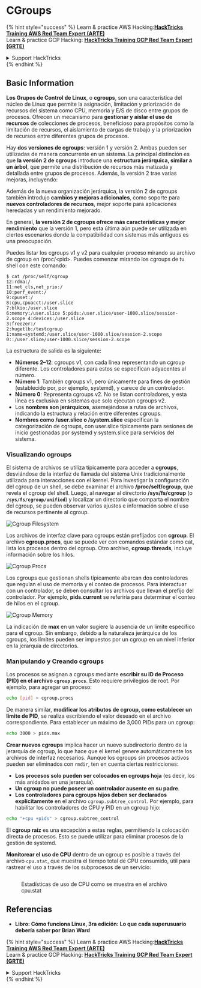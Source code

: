 # CGroups

{% hint style="success" %}
Learn & practice AWS Hacking:<img src="/.gitbook/assets/arte.png" alt="" data-size="line">[**HackTricks Training AWS Red Team Expert (ARTE)**](https://training.hacktricks.xyz/courses/arte)<img src="/.gitbook/assets/arte.png" alt="" data-size="line">\
Learn & practice GCP Hacking: <img src="/.gitbook/assets/grte.png" alt="" data-size="line">[**HackTricks Training GCP Red Team Expert (GRTE)**<img src="/.gitbook/assets/grte.png" alt="" data-size="line">](https://training.hacktricks.xyz/courses/grte)

<details>

<summary>Support HackTricks</summary>

* Check the [**subscription plans**](https://github.com/sponsors/carlospolop)!
* **Join the** 💬 [**Discord group**](https://discord.gg/hRep4RUj7f) or the [**telegram group**](https://t.me/peass) or **follow** us on **Twitter** 🐦 [**@hacktricks\_live**](https://twitter.com/hacktricks\_live)**.**
* **Share hacking tricks by submitting PRs to the** [**HackTricks**](https://github.com/carlospolop/hacktricks) and [**HackTricks Cloud**](https://github.com/carlospolop/hacktricks-cloud) github repos.

</details>
{% endhint %}

## Basic Information

**Los Grupos de Control de Linux**, o **cgroups**, son una característica del núcleo de Linux que permite la asignación, limitación y priorización de recursos del sistema como CPU, memoria y E/S de disco entre grupos de procesos. Ofrecen un mecanismo para **gestionar y aislar el uso de recursos** de colecciones de procesos, beneficioso para propósitos como la limitación de recursos, el aislamiento de cargas de trabajo y la priorización de recursos entre diferentes grupos de procesos.

Hay **dos versiones de cgroups**: versión 1 y versión 2. Ambas pueden ser utilizadas de manera concurrente en un sistema. La principal distinción es que **la versión 2 de cgroups** introduce una **estructura jerárquica, similar a un árbol**, que permite una distribución de recursos más matizada y detallada entre grupos de procesos. Además, la versión 2 trae varias mejoras, incluyendo:

Además de la nueva organización jerárquica, la versión 2 de cgroups también introdujo **cambios y mejoras adicionales**, como soporte para **nuevos controladores de recursos**, mejor soporte para aplicaciones heredadas y un rendimiento mejorado.

En general, **la versión 2 de cgroups ofrece más características y mejor rendimiento** que la versión 1, pero esta última aún puede ser utilizada en ciertos escenarios donde la compatibilidad con sistemas más antiguos es una preocupación.

Puedes listar los cgroups v1 y v2 para cualquier proceso mirando su archivo de cgroup en /proc/\<pid>. Puedes comenzar mirando los cgroups de tu shell con este comando:
```shell-session
$ cat /proc/self/cgroup
12:rdma:/
11:net_cls,net_prio:/
10:perf_event:/
9:cpuset:/
8:cpu,cpuacct:/user.slice
7:blkio:/user.slice
6:memory:/user.slice 5:pids:/user.slice/user-1000.slice/session-2.scope 4:devices:/user.slice
3:freezer:/
2:hugetlb:/testcgroup
1:name=systemd:/user.slice/user-1000.slice/session-2.scope
0::/user.slice/user-1000.slice/session-2.scope
```
La estructura de salida es la siguiente:

* **Números 2–12**: cgroups v1, con cada línea representando un cgroup diferente. Los controladores para estos se especifican adyacentes al número.
* **Número 1**: También cgroups v1, pero únicamente para fines de gestión (establecido por, por ejemplo, systemd), y carece de un controlador.
* **Número 0**: Representa cgroups v2. No se listan controladores, y esta línea es exclusiva en sistemas que solo ejecutan cgroups v2.
* Los **nombres son jerárquicos**, asemejándose a rutas de archivos, indicando la estructura y relación entre diferentes cgroups.
* **Nombres como /user.slice o /system.slice** especifican la categorización de cgroups, con user.slice típicamente para sesiones de inicio gestionadas por systemd y system.slice para servicios del sistema.

### Visualizando cgroups

El sistema de archivos se utiliza típicamente para acceder a **cgroups**, desviándose de la interfaz de llamada del sistema Unix tradicionalmente utilizada para interacciones con el kernel. Para investigar la configuración del cgroup de un shell, se debe examinar el archivo **/proc/self/cgroup**, que revela el cgroup del shell. Luego, al navegar al directorio **/sys/fs/cgroup** (o **`/sys/fs/cgroup/unified`**) y localizar un directorio que comparta el nombre del cgroup, se pueden observar varios ajustes e información sobre el uso de recursos pertinente al cgroup.

![Cgroup Filesystem](<../../../.gitbook/assets/image (1128).png>)

Los archivos de interfaz clave para cgroups están prefijados con **cgroup**. El archivo **cgroup.procs**, que se puede ver con comandos estándar como cat, lista los procesos dentro del cgroup. Otro archivo, **cgroup.threads**, incluye información sobre los hilos.

![Cgroup Procs](<../../../.gitbook/assets/image (281).png>)

Los cgroups que gestionan shells típicamente abarcan dos controladores que regulan el uso de memoria y el conteo de procesos. Para interactuar con un controlador, se deben consultar los archivos que llevan el prefijo del controlador. Por ejemplo, **pids.current** se referiría para determinar el conteo de hilos en el cgroup.

![Cgroup Memory](<../../../.gitbook/assets/image (677).png>)

La indicación de **max** en un valor sugiere la ausencia de un límite específico para el cgroup. Sin embargo, debido a la naturaleza jerárquica de los cgroups, los límites pueden ser impuestos por un cgroup en un nivel inferior en la jerarquía de directorios.

### Manipulando y Creando cgroups

Los procesos se asignan a cgroups mediante **escribir su ID de Proceso (PID) en el archivo `cgroup.procs`**. Esto requiere privilegios de root. Por ejemplo, para agregar un proceso:
```bash
echo [pid] > cgroup.procs
```
De manera similar, **modificar los atributos de cgroup, como establecer un límite de PID**, se realiza escribiendo el valor deseado en el archivo correspondiente. Para establecer un máximo de 3,000 PIDs para un cgroup:
```bash
echo 3000 > pids.max
```
**Crear nuevos cgroups** implica hacer un nuevo subdirectorio dentro de la jerarquía de cgroup, lo que hace que el kernel genere automáticamente los archivos de interfaz necesarios. Aunque los cgroups sin procesos activos pueden ser eliminados con `rmdir`, ten en cuenta ciertas restricciones:

* **Los procesos solo pueden ser colocados en cgroups hoja** (es decir, los más anidados en una jerarquía).
* **Un cgroup no puede poseer un controlador ausente en su padre**.
* **Los controladores para cgroups hijos deben ser declarados explícitamente** en el archivo `cgroup.subtree_control`. Por ejemplo, para habilitar los controladores de CPU y PID en un cgroup hijo:
```bash
echo "+cpu +pids" > cgroup.subtree_control
```
El **cgroup raíz** es una excepción a estas reglas, permitiendo la colocación directa de procesos. Esto se puede utilizar para eliminar procesos de la gestión de systemd.

**Monitorear el uso de CPU** dentro de un cgroup es posible a través del archivo `cpu.stat`, que muestra el tiempo total de CPU consumido, útil para rastrear el uso a través de los subprocesos de un servicio:

<figure><img src="../../../.gitbook/assets/image (908).png" alt=""><figcaption><p>Estadísticas de uso de CPU como se muestra en el archivo cpu.stat</p></figcaption></figure>

## Referencias

* **Libro: Cómo funciona Linux, 3ra edición: Lo que cada superusuario debería saber por Brian Ward**

{% hint style="success" %}
Learn & practice AWS Hacking:<img src="/.gitbook/assets/arte.png" alt="" data-size="line">[**HackTricks Training AWS Red Team Expert (ARTE)**](https://training.hacktricks.xyz/courses/arte)<img src="/.gitbook/assets/arte.png" alt="" data-size="line">\
Learn & practice GCP Hacking: <img src="/.gitbook/assets/grte.png" alt="" data-size="line">[**HackTricks Training GCP Red Team Expert (GRTE)**<img src="/.gitbook/assets/grte.png" alt="" data-size="line">](https://training.hacktricks.xyz/courses/grte)

<details>

<summary>Support HackTricks</summary>

* Check the [**subscription plans**](https://github.com/sponsors/carlospolop)!
* **Join the** 💬 [**Discord group**](https://discord.gg/hRep4RUj7f) or the [**telegram group**](https://t.me/peass) or **follow** us on **Twitter** 🐦 [**@hacktricks\_live**](https://twitter.com/hacktricks\_live)**.**
* **Share hacking tricks by submitting PRs to the** [**HackTricks**](https://github.com/carlospolop/hacktricks) and [**HackTricks Cloud**](https://github.com/carlospolop/hacktricks-cloud) github repos.

</details>
{% endhint %}

